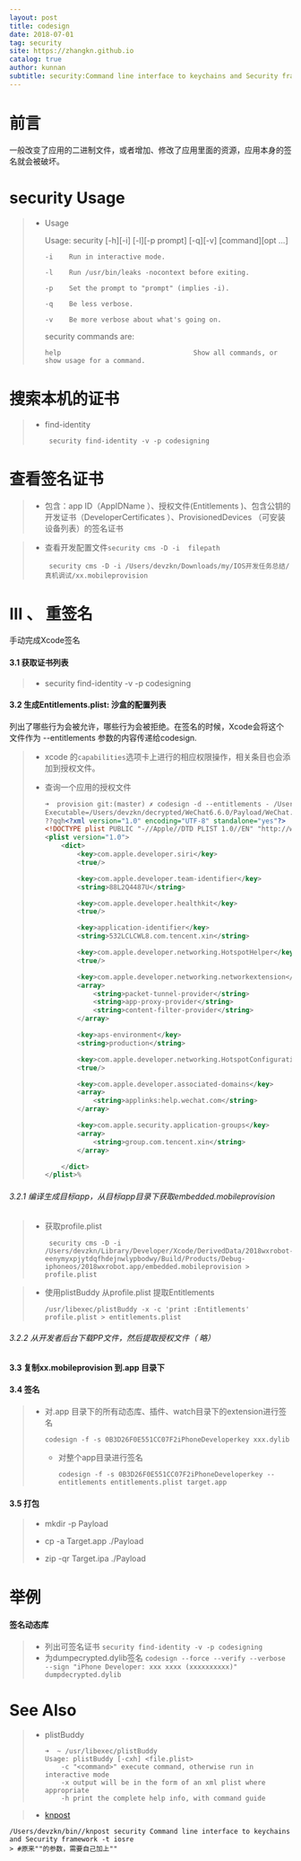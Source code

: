 ```yaml
---
layout: post
title: codesign
date: 2018-07-01
tag: security
site: https://zhangkn.github.io
catalog: true
author: kunnan
subtitle: security:Command line interface to keychains and Security framework;codeding;重签名
---
```


# 前言

一般改变了应用的二进制文件，或者增加、修改了应用里面的资源，应用本身的签名就会被破坏。



# security Usage 

> * Usage
>
>   Usage: security [-h][-i] [-l][-p prompt] [-q][-v] [command][opt ...]
>
>       -i    Run in interactive mode.
>
>       -l    Run /usr/bin/leaks -nocontext before exiting.
>
>       -p    Set the prompt to "prompt" (implies -i).
>
>       -q    Be less verbose.
>
>       -v    Be more verbose about what's going on.
>
>   security commands are:
>
>       help                                 Show all commands, or show usage for a command.



# 搜索本机的证书



> * find-identity 
>
>   ```
>    security find-identity -v -p codesigning
>   ```
>



#  查看签名证书

> * 包含：app ID（AppIDName ）、授权文件(Entitlements )、包含公钥的开发证书（DeveloperCertificates ）、ProvisionedDevices （可安装设备列表）的签名证书

> * 查看开发配置文件`security cms -D -i  filepath`
>
>   ```
>    security cms -D -i /Users/devzkn/Downloads/my/IOS开发任务总结/真机调试/xx.mobileprovision
>   ```
>



# III 、  重签名



手动完成Xcode签名



#### 3.1 获取证书列表

> * security find-identity -v -p codesigning
>



####   3.2 生成Entitlements.plist: 沙盒的配置列表

列出了哪些行为会被允许，哪些行为会被拒绝。在签名的时候，Xcode会将这个文件作为 --entitlements 参数的内容传递给codesign.



> * xcode  的`capabilities`选项卡上进行的相应权限操作，相关条目也会添加到授权文件。
>
> * 查询一个应用的授权文件
>
>   ```xml
>   ➜  provision git:(master) ✗ codesign -d --entitlements - /Users/devzkn/decrypted/WeChat6.6.0/Payload/WeChat.app 
>   Executable=/Users/devzkn/decrypted/WeChat6.6.0/Payload/WeChat.app/WeChat
>   ??qqh<?xml version="1.0" encoding="UTF-8" standalone="yes"?>
>   <!DOCTYPE plist PUBLIC "-//Apple//DTD PLIST 1.0//EN" "http://www.apple.com/DTDs/PropertyList-1.0.dtd">
>   <plist version="1.0">
>   	<dict>
>   		<key>com.apple.developer.siri</key>
>   		<true/>
>   
>   		<key>com.apple.developer.team-identifier</key>
>   		<string>88L2Q4487U</string>
>   
>   		<key>com.apple.developer.healthkit</key>
>   		<true/>
>   
>   		<key>application-identifier</key>
>   		<string>532LCLCWL8.com.tencent.xin</string>
>   
>   		<key>com.apple.developer.networking.HotspotHelper</key>
>   		<true/>
>   
>   		<key>com.apple.developer.networking.networkextension</key>
>   		<array>
>   			<string>packet-tunnel-provider</string>
>   			<string>app-proxy-provider</string>
>   			<string>content-filter-provider</string>
>   		</array>
>   
>   		<key>aps-environment</key>
>   		<string>production</string>
>   
>   		<key>com.apple.developer.networking.HotspotConfiguration</key>
>   		<true/>
>   
>   		<key>com.apple.developer.associated-domains</key>
>   		<array>
>   			<string>applinks:help.wechat.com</string>
>   		</array>
>   
>   		<key>com.apple.security.application-groups</key>
>   		<array>
>   			<string>group.com.tencent.xin</string>
>   		</array>
>   
>   	</dict>
>   </plist>%
>   ```
>



###### 3.2.1 编译生成目标app，从目标app目录下获取embedded.mobileprovision 

> * 获取profile.plist 
>
>   ```
>    security cms -D -i  /Users/devzkn/Library/Developer/Xcode/DerivedData/2018wxrobot-eenymyxpjytdqfhdejnwlypbodwy/Build/Products/Debug-iphoneos/2018wxrobot.app/embedded.mobileprovision > profile.plist
>   ```
>

> * 使用plistBuddy 从profile.plist 提取Entitlements 
>
>   ```
>   /usr/libexec/plistBuddy -x -c 'print :Entitlements' profile.plist > entitlements.plist
>   ```
>

###### 3.2.2 从开发者后台下载PP文件，然后提取授权文件（ 略）



#### 3.3  复制xx.mobileprovision 到.app 目录下

#### 3.4 签名

> * 对.app 目录下的所有动态库、插件、watch目录下的extension进行签名
>
>   ```
>   codesign -f -s 0B3D26F0E551CC07F2iPhoneDeveloperkey xxx.dylib
>   ```
>
>   * 对整个app目录进行签名
>
>     ```
>     codesign -f -s 0B3D26F0E551CC07F2iPhoneDeveloperkey --entitlements entitlements.plist target.app
>     ```
>

#### 3.5 打包

> * mkdir -p Payload
>
> * cp -a Target.app ./Payload
>
> * zip -qr Target.ipa ./Payload
>



# 举例



#### 签名动态库

> - 列出可签名证书 `security find-identity -v -p codesigning`
> - 为dumpecrypted.dylib签名 `codesign --force --verify --verbose --sign "iPhone Developer: xxx xxxx (xxxxxxxxxx)" dumpdecrypted.dylib`

 

# See Also 

> * plistBuddy
>
>   ```
>   ➜  ~ /usr/libexec/plistBuddy
>   Usage: plistBuddy [-cxh] <file.plist>
>       -c "<command>" execute command, otherwise run in interactive mode
>       -x output will be in the form of an xml plist where appropriate
>       -h print the complete help info, with command guide
>   ```
>

>* [knpost](https://github.com/zhangkn/KNBin/blob/master/knpost) 
>
```
/Users/devzkn/bin//knpost security Command line interface to keychains and Security framework -t iosre
> #原来""的参数，需要自己加上""
```


